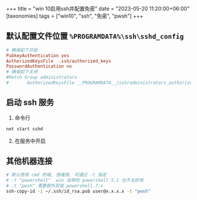 +++
title = "win 10启用ssh并配置免密"
date = "2023-05-20 11:20:00+06:00"
[taxonomies]
tags = ["win10", "ssh", "免密", "pwsh"]
+++

## 默认配置文件位置 `%PROGRAMDATA%\ssh\sshd_config`

```ini
# 确保如下开启
PubkeyAuthentication yes
AuthorizedKeysFile	.ssh/authorized_keys
PasswordAuthentication no
# 确保如下关闭
#Match Group administrators
#       AuthorizedKeysFile __PROGRAMDATA__/ssh/administrators_authorized_keys
```

## 启动 ssh 服务

1. 命令行

```cmd
net start sshd
```

2. 在服务中开启

## 其他机器连接

```bash
# 默认使用 cmd 终端, 很难用. 可通过 -t 指定
# -t "powershell"  win 自带的 powershell 5.1 也不太好用
# -t "pwsh" 需要额外安装 powershell 7.x
ssh-copy-id -i ~/.ssh/id_rsa.pub user@x.x.x.x -t "pwsh"
```
